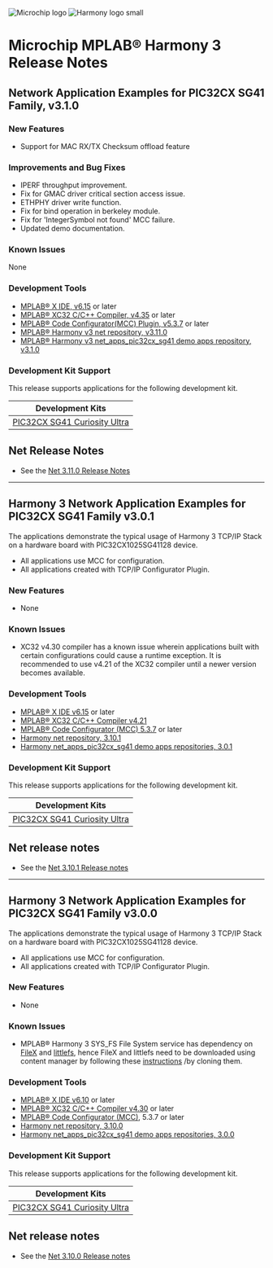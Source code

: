 ﻿![Microchip logo](https://raw.githubusercontent.com/wiki/Microchip-MPLAB-Harmony/Microchip-MPLAB-Harmony.github.io/images/microchip_logo.png)
![Harmony logo small](https://raw.githubusercontent.com/wiki/Microchip-MPLAB-Harmony/Microchip-MPLAB-Harmony.github.io/images/microchip_mplab_harmony_logo_small.png)

# Microchip MPLAB® Harmony 3 Release Notes

## Network Application Examples for PIC32CX SG41 Family, v3.1.0

### New Features
- Support for MAC RX/TX Checksum offload feature


### Improvements and Bug Fixes
- IPERF throughput improvement.
- Fix for GMAC driver critical section access issue.
- ETHPHY driver write function.
- Fix for bind operation in berkeley module.
- Fix for 'IntegerSymbol not found' MCC failure.
- Updated demo documentation.

### Known Issues
None


### Development Tools

- [MPLAB® X IDE, v6.15](https://www.microchip.com/mplab/mplab-x-ide) or later
- [MPLAB® XC32 C/C++ Compiler, v4.35](https://www.microchip.com/mplab/compilers) or later
- [MPLAB® Code Configurator(MCC) Plugin, v5.3.7](https://www.microchip.com/en-us/tools-resources/configure/mplab-code-configurator) or later
- [MPLAB® Harmony v3 net repository, v3.11.0](https://github.com/Microchip-MPLAB-Harmony/net/tree/v3.11.0)
- [MPLAB® Harmony v3 net\_apps\_pic32cx\_sg41 demo apps repository, v3.1.0](https://github.com/Microchip-MPLAB-Harmony/net_apps_pic32cx_sg41/tree/v3.1.0)

### Development Kit Support

This release supports applications for the following development kit.

| Development Kits |
| --- |
| [PIC32CX SG41 Curiosity Ultra](https://www.microchip.com/en-us/development-tool/EV06X38A) |


## Net Release Notes

- See the [Net 3.11.0 Release Notes](https://github.com/Microchip-MPLAB-Harmony/net/tree/v3.11.0)

---


## Harmony 3 Network Application Examples for PIC32CX SG41 Family v3.0.1

The applications demonstrate the typical usage of Harmony 3 TCP/IP Stack on a hardware board with PIC32CX1025SG41128 device.
- All applications use MCC for configuration.
- All applications created with TCP/IP Configurator Plugin.

### New Features
- None

### Known Issues
- XC32 v4.30 compiler has a known issue wherein applications built with certain configurations could cause a runtime exception. It is recommended to use v4.21 of the XC32 compiler until a newer version becomes available.

### Development Tools

- [MPLAB® X IDE v6.15](https://www.microchip.com/mplab/mplab-x-ide) or later
- [MPLAB® XC32 C/C++ Compiler v4.21](https://www.microchip.com/mplab/compilers)
- [MPLAB® Code Configurator (MCC) 5.3.7](https://www.microchip.com/en-us/tools-resources/configure/mplab-code-configurator) or later
- [Harmony net repository, 3.10.1](https://github.com/Microchip-MPLAB-Harmony/net/tree/v3.10.1)
- [Harmony net\_apps\_pic32cx\_sg41 demo apps repositories, 3.0.1](https://github.com/Microchip-MPLAB-Harmony/net_apps_pic32cx_sg41/tree/v3.0.1)


### Development Kit Support

This release supports applications for the following development kit.

| Development Kits |
| --- |
| [PIC32CX SG41 Curiosity Ultra](https://www.microchip.com/en-us/development-tool/EV06X38A) |


## Net release notes

- See the [Net 3.10.1 Release notes](https://github.com/Microchip-MPLAB-Harmony/net/tree/v3.10.1)

---

## Harmony 3 Network Application Examples for PIC32CX SG41 Family v3.0.0

The applications demonstrate the typical usage of Harmony 3 TCP/IP Stack on a hardware board with PIC32CX1025SG41128 device.
- All applications use MCC for configuration.
- All applications created with TCP/IP Configurator Plugin.

### New Features
- None

### Known Issues
- MPLAB® Harmony 3 SYS\_FS File System service has dependency on [FileX](https://github.com/azure-rtos/filex) and [littlefs](https://github.com/littlefs-project/littlefs), hence FileX and littlefs need to be downloaded using content manager by following these [instructions](https://github.com/Microchip-MPLAB-Harmony/contentmanager/wiki) /by cloning them.

### Development Tools

- [MPLAB® X IDE v6.10](https://www.microchip.com/mplab/mplab-x-ide) or later
- [MPLAB® XC32 C/C++ Compiler v4.30](https://www.microchip.com/mplab/compilers) or later
- [MPLAB® Code Configurator (MCC)](https://www.microchip.com/en-us/tools-resources/configure/mplab-code-configurator), 5.3.7 or later
- [Harmony net repository, 3.10.0](https://github.com/Microchip-MPLAB-Harmony/net/tree/v3.10.0)
- [Harmony net\_apps\_pic32cx\_sg41 demo apps repositories, 3.0.0](https://github.com/Microchip-MPLAB-Harmony/net_apps_pic32cx_sg41/tree/v3.0.0)


### Development Kit Support

This release supports applications for the following development kit.

| Development Kits |
| --- |
| [PIC32CX SG41 Curiosity Ultra](https://www.microchip.com/en-us/development-tool/EV06X38A) |


## Net release notes

- See the [Net 3.10.0 Release notes](https://github.com/Microchip-MPLAB-Harmony/net/tree/v3.10.0)

